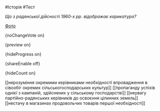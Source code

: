 #Історія #Тест

*Що з радянської дійсності 1960-х рр. відображає карикатура?*

[Фото](https://zno.osvita.ua//doc/images/znotest/16/1616/38.jpg)

{noChangeVote on}

{preview on}

{hideProgress on}

{shareEnable off}

{hideCount on}

[[нерозуміння окремими керівниками необхідності впровадження в сівообіг окремих сільськогосподарських культур]]
[[пропаганду успіхів однієї з кампаній, здійснених у сільському господарстві]]
[[неувагу партійно-радянських керівників до освоєння цілинних земель]]
[[нестачу в магазинах продовольчих товарів першої необхідності]]
